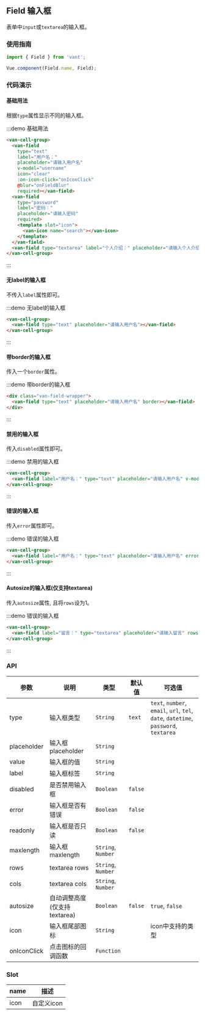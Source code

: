 <style>
.demo-field {
  .van-field-wrapper {
    padding: 0 10px;
  }
}
</style>

<script>
export default {
  data() {
    return {
      username: 'zhangmin'
    };
  },
  methods: {
    onIconClick() {
      this.username = '';
    },

    onFieldBlur() {
      console.log('blured');
    }
  }
};
</script>

## Field 输入框

表单中`input`或`textarea`的输入框。

### 使用指南
``` javascript
import { Field } from 'vant';

Vue.component(Field.name, Field);
```

### 代码演示

#### 基础用法

根据`type`属性显示不同的输入框。

:::demo 基础用法
```html
<van-cell-group>
  <van-field
    type="text"
    label="用户名："
    placeholder="请输入用户名"
    v-model="username"
    icon="clear"
    :on-icon-click="onIconClick"
    @blur="onFieldBlur"
    required></van-field>
  <van-field
    type="password"
    label="密码："
    placeholder="请输入密码"
    required>
    <template slot="icon">
      <van-icon name="search"></van-icon>
    </template>
  </van-field>
  <van-field type="textarea" label="个人介绍：" placeholder="请输入个人介绍" required></van-field>
</van-cell-group>
```
:::

#### 无label的输入框

不传入`label`属性即可。

:::demo 无label的输入框
```html
<van-cell-group>
  <van-field type="text" placeholder="请输入用户名"></van-field>
</van-cell-group>
```
:::

#### 带border的输入框

传入一个`border`属性。

:::demo 带border的输入框
```html
<div class="van-field-wrapper">
  <van-field type="text" placeholder="请输入用户名" border></van-field>
</div>
```
:::

#### 禁用的输入框

传入`disabled`属性即可。

:::demo 禁用的输入框
```html
<van-cell-group>
  <van-field label="用户名：" type="text" placeholder="请输入用户名" v-model="username" disabled></van-field>
</van-cell-group>
```
:::

#### 错误的输入框

传入`error`属性即可。

:::demo 错误的输入框
```html
<van-cell-group>
  <van-field label="用户名：" type="text" placeholder="请输入用户名" error></van-field>
</van-cell-group>
```
:::


#### Autosize的输入框(仅支持textarea)

传入`autosize`属性, 且将`rows`设为1。

:::demo 错误的输入框
```html
<van-cell-group>
  <van-field label="留言：" type="textarea" placeholder="请输入留言" rows="1" autosize></van-field>
</van-cell-group>
```
:::

### API

| 参数       | 说明      | 类型       | 默认值       | 可选值       |
|-----------|-----------|-----------|-------------|-------------|
| type | 输入框类型 | `String`  | `text` | `text`, `number`, `email`, `url`, `tel`, `date`, `datetime`, `password`, `textarea`  |
| placeholder | 输入框placeholder | `String`  |  |   |
| value | 输入框的值 | `String`  |  |   |
| label | 输入框标签 | `String`  |  |   |
| disabled | 是否禁用输入框 | `Boolean`  | `false` |   |
| error | 输入框是否有错误 | `Boolean`  | `false` |   |
| readonly | 输入框是否只读 | `Boolean`  | `false` |   |
| maxlength | 输入框maxlength | `String`, `Number`  |  |   |
| rows | textarea rows | `String`, `Number`   |  |   |
| cols | textarea cols | `String`, `Number`  |  |   |
| autosize | 自动调整高度(仅支持textarea) | `Boolean`  | `false` |  `true`, `false` |
| icon | 输入框尾部图标 | `String`  |  |  icon中支持的类型 |
| onIconClick | 点击图标的回调函数 | `Function`  |  |  |

### Slot

| name       | 描述      |
|-----------|-----------|
| icon | 自定义icon |

